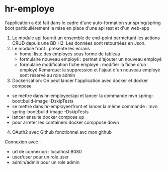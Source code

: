 # hr-employe
l'application a été fait dans le cadre d'une auto-formation sur spring/spring boot 
particuliérement la mise en place d'une api rest et d'un web-app
1. Le module api fournit un ensemble de end-point permettant les actions CRUD depuis une BD H2. Les données sont retournées en Json.
2. Le module front : présente les ecrans 
   - home: liste des employés sous forme de tableau
   - formulaire nouveau employé : permet d'ajouter un nouveau employé
   - formulaire modification fiche employé : modifier la fiche d'un employé
   Remarque: la suppression et l'ajout d'un nouveau employé sont réservé au role admin
3. Dockerisation: On peut lancer l'application avec docker et docker compose
* se mettre dans hr-employee/api et lancer la commande mvn spring-boot:build-image -DskipTests
* se mettre dans hr-employee/front et lancer la même commande : mvn spring-boot:build-image -DskipTests
* lancer ensuite docker compose up
* pour arreter les containers docker comppose down
4. OAuth2 avec Github fonctionnel avc mon github

Connexion avec :
- url de connexion :  localhost:8080
- user/user pour un role user
- admin/admin pour un role admin